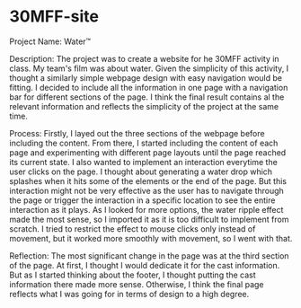 # 30MFF-site
 Project Name: Water™

 Description: The project was to create a website for he 30MFF activity in class. My team's film was about water. Given the simplicity of this activity, I thought a similarly simple webpage design with easy navigation would be fitting. I decided to include all the information in one page with a navigation bar for different sections of the page. I think the final result contains al the relevant information and reflects the simplicity of the project at the same time.

 Process: Firstly, I layed out the three sections of the webpage before including the content. From there, I started including the content of each page and experimenting with different page layouts until the page reached its current state. 
 I also wanted to implement an interaction everytime the user clicks on the page. I thought about generating a water drop which splashes when it hits some of the elements or the end of the page. But this interaction might not be very effective as the user has to navigate through the page or trigger the interaction in a specific location to see the entire interaction as it plays. As I looked for more options, the water ripple effect made the most sense, so I imported it as it is too difficult to implement from scratch. I tried to restrict the effect to mouse clicks only instead of movement, but it worked more smoothly with movement, so I went with that.

 Reflection: The most significant change in the page was at the third section of the page. At first, I thought I would dedicate it for the cast information. But as I started thinking about the footer, I thought putting the cast information there made more sense. Otherwise, I think the final page reflects what I was going for in terms of design to a high degree.